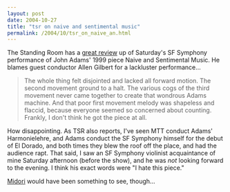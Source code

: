 ```yaml
---
layout: post
date: 2004-10-27
title: "tsr on naive and sentimental music"
permalink: /2004/10/tsr_on_naive_an.html
---
```


The Standing Room has a [great review](http://www.thestandingroom.com/blog/2004/10/long_ride_in_a_.html "via alex ross' the rest is noise") up of Saturday's SF Symphony performance of John Adams' 1999 piece Naive and Sentimental Music. He blames guest conductor Allen Gilbert for a lackluster performance...

> The whole thing felt disjointed and lacked all forward motion. The second movement ground to a halt. The various cogs of the third movement never came together to create that wondrous Adams machine. And that poor first movement melody was shapeless and flaccid, because everyone seemed so concerned about counting. Frankly, I don't think he got the piece at all.

How disappointing. As TSR also reports, I've seen MTT conduct Adams' Harmonielehre, and Adams conduct the SF Symphony himself for the debut of El Dorado, and both times they blew the roof off the place, and had the audience rapt. That said, I saw an SF Symphony violinist acquaintance of mine Saturday afternoon (before the show), and he was _not_ looking forward to the evening. I think his exact words were "I hate this piece."

[Midori](http://www.amazon.com/exec/obidos/tg/detail/-/B0000027CW/qid=1098910237/statingtheobvioua/) would have been something to see, though...